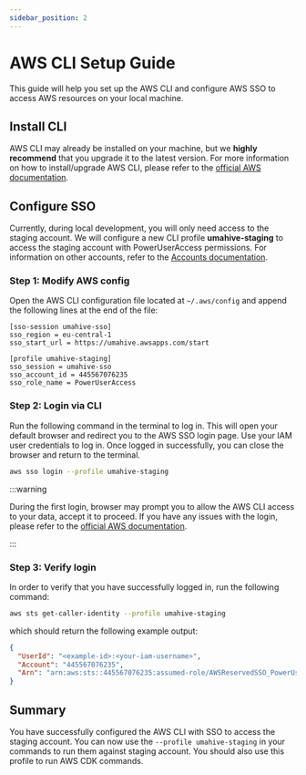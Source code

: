 ```yaml
---
sidebar_position: 2
---
```


# AWS CLI Setup Guide

This guide will help you set up the AWS CLI and configure AWS SSO to access AWS resources on your local machine.

## Install CLI

AWS CLI may already be installed on your machine, but we **highly recommend** that you upgrade it to the latest version.
For more information on how to install/upgrade AWS CLI, please refer to
the [official AWS documentation](https://docs.aws.amazon.com/cli/latest/userguide/getting-started-install.html).

## Configure SSO

Currently, during local development, you will only need access to the staging account. We will configure a new CLI
profile **umahive-staging** to access the staging account with PowerUserAccess permissions. For information on other
accounts, refer to the [Accounts documentation](./organization#accounts).

### Step 1: Modify AWS config

Open the AWS CLI configuration file located at `~/.aws/config` and append the following lines at the end of the file:

```mdx title="~/.aws/config"
[sso-session umahive-sso]
sso_region = eu-central-1
sso_start_url = https://umahive.awsapps.com/start

[profile umahive-staging]
sso_session = umahive-sso
sso_account_id = 445567076235
sso_role_name = PowerUserAccess
```

### Step 2: Login via CLI

Run the following command in the terminal to log in. This will open your default browser and redirect you to the AWS SSO
login page. Use your IAM user credentials to log in. Once logged in successfully, you can close the browser and return
to the terminal.

```bash
aws sso login --profile umahive-staging
```

:::warning

During the first login, browser may prompt you to allow the AWS CLI access to your data, accept it to proceed. If you
have any issues with the login, please refer to
the [official AWS documentation](https://docs.aws.amazon.com/cli/latest/userguide/cli-configure-sso.html#cli-configure-sso-login).

:::

### Step 3: Verify login

In order to verify that you have successfully logged in, run the following command:

```bash
aws sts get-caller-identity --profile umahive-staging
```

which should return the following example output:

```json
{
  "UserId": "<example-id>:<your-iam-username>",
  "Account": "445567076235",
  "Arn": "arn:aws:sts::445567076235:assumed-role/AWSReservedSSO_PowerUserAccess_6d65bc367474cc62/<your-iam-username>"
}
```

## Summary

You have successfully configured the AWS CLI with SSO to access the staging account. You can now use the
`--profile umahive-staging` in your commands to run them against staging account. You should also use this profile
to run AWS CDK commands.  
